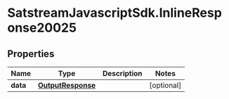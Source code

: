 # SatstreamJavascriptSdk.InlineResponse20025

## Properties
Name | Type | Description | Notes
------------ | ------------- | ------------- | -------------
**data** | [**OutputResponse**](OutputResponse.md) |  | [optional] 
